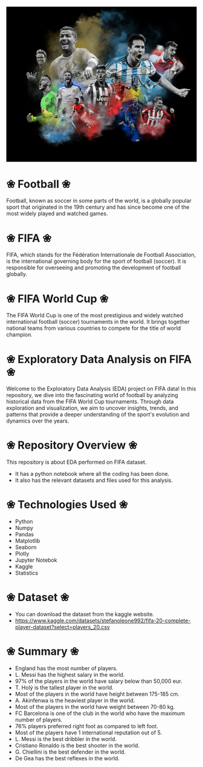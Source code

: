 ![Image Alt Text](https://raw.githubusercontent.com/GayasuddinMohd/Exploratory-Data-Analysis-on-FIFA/main/Fifa%20Image.webp)

# ❀  Football  ❀
Football, known as soccer in some parts of the world, is a globally popular sport that originated in the 19th century and has since become one of the most widely played and watched games.

# ❀  FIFA  ❀ 
FIFA, which stands for the Fédération Internationale de Football Association, is the international governing body for the sport of football (soccer). It is responsible for overseeing and promoting the development of football globally.

# ❀  FIFA World Cup  ❀
The FIFA World Cup is one of the most prestigious and widely watched international football (soccer) tournaments in the world. It brings together national teams from various countries to compete for the title of world champion.

# ❀  Exploratory Data Analysis on FIFA  ❀
Welcome to the Exploratory Data Analysis (EDA) project on FIFA data! In this repository, we dive into the fascinating world of football by analyzing historical data from the FIFA World Cup tournaments. Through data exploration and visualization, we aim to uncover insights, trends, and patterns that provide a deeper understanding of the sport's evolution and dynamics over the years.

# ❀  Repository Overview  ❀
This repository is about EDA performed on FIFA dataset.
   - It has a python notebook where all the coding has been done.
   - It also has the relevant datasets and files used for this analysis.
     
# ❀  Technologies Used  ❀
* Python
* Numpy
* Pandas
* Matplotlib
* Seaborn
* Plotly
* Jupyter Notebok
* Kaggle
* Statistics

# ❀  Dataset  ❀
* You can download the dataset from the kaggle website.
* https://www.kaggle.com/datasets/stefanoleone992/fifa-20-complete-player-dataset?select=players_20.csv

# ❀  Summary  ❀
* England has the most number of players.
* L. Messi has the highest salary in the world.
* 97% of the players in the world have salary below than 50,000 eur.
* T. Holý is the tallest player in the world.
* Most of the players in the world have height between 175-185 cm.
* A. Akinfenwa is the heaviest player in the world.
* Most of the players in the world have weight between 70-80 kg.
* FC Barcelona is one of the club in the world who have the maximum number of players.
* 76% players preferred right foot as compared to left foot.
* Most of the players have 1 international reputation out of 5.
* L. Messi is the best dribbler in the world.
* Cristiano Ronaldo is the best shooter in the world.
* G. Chiellini is the best defender in the world.
* De Gea has the best reflexes in the world. 







